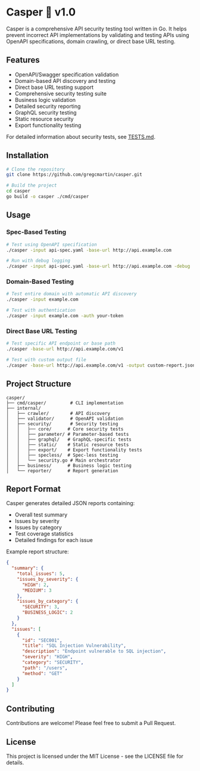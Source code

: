 # Casper 👻 v1.0

Casper is a comprehensive API security testing tool written in Go. It helps prevent incorrect API implementations by validating and testing APIs using OpenAPI specifications, domain crawling, or direct base URL testing.

## Features

- OpenAPI/Swagger specification validation
- Domain-based API discovery and testing
- Direct base URL testing support
- Comprehensive security testing suite
- Business logic validation
- Detailed security reporting
- GraphQL security testing
- Static resource security
- Export functionality testing

For detailed information about security tests, see [TESTS.md](TESTS.md).

## Installation

```bash
# Clone the repository
git clone https://github.com/gregcmartin/casper.git

# Build the project
cd casper
go build -o casper ./cmd/casper
```

## Usage

### Spec-Based Testing

```bash
# Test using OpenAPI specification
./casper -input api-spec.yaml -base-url http://api.example.com

# Run with debug logging
./casper -input api-spec.yaml -base-url http://api.example.com -debug
```

### Domain-Based Testing

```bash
# Test entire domain with automatic API discovery
./casper -input example.com

# Test with authentication
./casper -input example.com -auth your-token
```

### Direct Base URL Testing

```bash
# Test specific API endpoint or base path
./casper -base-url http://api.example.com/v1

# Test with custom output file
./casper -base-url http://api.example.com/v1 -output custom-report.json
```

## Project Structure

```
casper/
├── cmd/casper/         # CLI implementation
├── internal/
│   ├── crawler/        # API discovery
│   ├── validator/      # OpenAPI validation
│   ├── security/       # Security testing
│   │   ├── core/      # Core security tests
│   │   ├── parameter/ # Parameter-based tests
│   │   ├── graphql/   # GraphQL-specific tests
│   │   ├── static/    # Static resource tests
│   │   ├── export/    # Export functionality tests
│   │   ├── specless/  # Spec-less testing
│   │   └── security.go # Main orchestrator
│   ├── business/      # Business logic testing
│   └── reporter/      # Report generation
```

## Report Format

Casper generates detailed JSON reports containing:
- Overall test summary
- Issues by severity
- Issues by category
- Test coverage statistics
- Detailed findings for each issue

Example report structure:
```json
{
  "summary": {
    "total_issues": 5,
    "issues_by_severity": {
      "HIGH": 2,
      "MEDIUM": 3
    },
    "issues_by_category": {
      "SECURITY": 3,
      "BUSINESS_LOGIC": 2
    }
  },
  "issues": [
    {
      "id": "SEC001",
      "title": "SQL Injection Vulnerability",
      "description": "Endpoint vulnerable to SQL injection",
      "severity": "HIGH",
      "category": "SECURITY",
      "path": "/users",
      "method": "GET"
    }
  ]
}
```

## Contributing

Contributions are welcome! Please feel free to submit a Pull Request.

## License

This project is licensed under the MIT License - see the LICENSE file for details.
